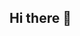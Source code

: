## Hi there 👋

<!--
**akrothschild/akrothschild** is a ✨ _special_ ✨ repository because its `README.md` (this file) appears on your GitHub profile.

### Play the Chrome Dino Game

You can play the Chrome Dino Game right here!

<iframe src="https://akrothschild.github.io/dino-game-html/" width="600" height="200" frameborder="0" scrolling="no"></iframe>


Here are some ideas to get you started:

- 🔭 I’m currently working on ...
- 🌱 I’m currently learning ...
- 👯 I’m looking to collaborate on ...
- 🤔 I’m looking for help with ...
- 💬 Ask me about ...
- 📫 How to reach me: ...
- 😄 Pronouns: ...
- ⚡ Fun fact: ...
-->
